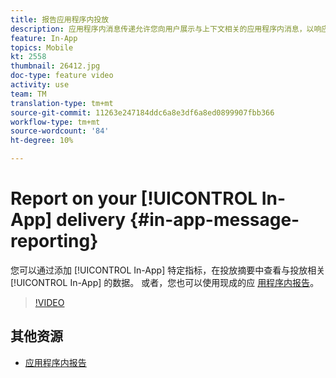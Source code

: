 ```yaml
---
title: 报告应用程序内投放
description: 应用程序内消息传递允许您向用户展示与上下文相关的应用程序内消息，以响应客户在移动应用程序中的实时行为。
feature: In-App
topics: Mobile
kt: 2558
thumbnail: 26412.jpg
doc-type: feature video
activity: use
team: TM
translation-type: tm+mt
source-git-commit: 11263e247184ddc6a8e3df6a8ed0899907fbb366
workflow-type: tm+mt
source-wordcount: '84'
ht-degree: 10%

---
```


# Report on your [!UICONTROL In-App] delivery {#in-app-message-reporting}

您可以通过添加 [!UICONTROL In-App] 特定指标，在投放摘要中查看与投放相关 [!UICONTROL In-App] 的数据。 或者，您也可以使用现成的应 [用程序内报告](https://docs.adobe.com/content/help/en/campaign-standard/using/reporting/list-of-reports/in-app-report.html)。

>[!VIDEO](https://video.tv.adobe.com/v/26412?quality=12)

## 其他资源

* [应用程序内报告](https://docs.adobe.com/content/help/en/campaign-standard/using/reporting/list-of-reports/in-app-report.html)
